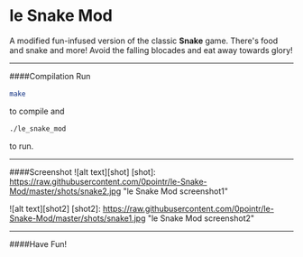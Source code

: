 le Snake Mod
====
A modified fun-infused version of the classic **Snake** game. There's food and snake and more!
Avoid the falling blocades and eat away towards glory!

---

####Compilation
Run
```bash
make
```
to compile and
```bash
./le_snake_mod
```
to run.

---

####Screenshot
![alt text][shot]
[shot]: https://raw.githubusercontent.com/0pointr/le-Snake-Mod/master/shots/snake2.jpg "le Snake Mod screenshot1"

![alt text][shot2]
[shot2]: https://raw.githubusercontent.com/0pointr/le-Snake-Mod/master/shots/snake1.jpg "le Snake Mod screenshot2"

---

####Have Fun!
